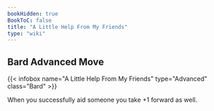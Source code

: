 ```yaml
---
bookHidden: true
BookToC: false
title: "A Little Help From My Friends"
type: "wiki"
---
```

## Bard Advanced Move
{{< infobox name="A Little Help From My Friends" type="Advanced" class="Bard" >}}

When you successfully aid someone you take +1 forward as well.